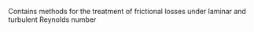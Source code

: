 Contains methods for the treatment of frictional losses under laminar and turbulent Reynolds number
